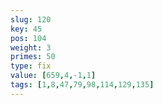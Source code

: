 ```yaml
---
slug: 120
key: 45
pos: 104
weight: 3
primes: 50
type: fix
value: [659,4,-1,1]
tags: [1,8,47,79,98,114,129,135]
---
```

